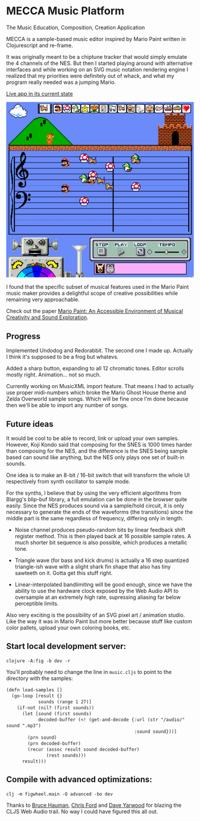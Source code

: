 # MECCA Music Platform

The Music Education, Composition, Creation Application

MECCA is a sample-based music editor inspired by Mario Paint written in Clojurescript and re-frame.

It was originally meant to be a chiptune tracker that would simply emulate the 4 channels of the NES. But then I started playing around with alternative interfaces and while working on an SVG music notation rendering engine I realized that my priorities were definitely out of whack, and what my program really needed was a jumping Mario.

[Live app in its current state](https://porkostomus.github.io/mecca/)

![Screenshot](mecca.png)

I found that the specific subset of musical features used in the Mario Paint music maker provides a delightful scope of creative possibilities while remaining very approachable.

Check out the paper [Mario Paint: An Accessible Environment of Musical Creativity
and Sound Exploration](docs/Mario_Paint_An_Accessible_Environment_of.pdf).


## Progress

Implemented Undodog and Redorabbit. The second one I made up. Actually I think it's supposed to be a frog but whatevs.

Added a sharp button, expanding to all 12 chromatic tones. Editor scrolls mostly right. Animation... not so much.

Currently working on MusicXML import feature. That means I had to actually use proper midi-numbers which broke the Mario Ghost House theme and Zelda Overworld sample songs. Which will be fine once I'm done because then we'll be able to import any number of songs.

## Future ideas

It would be cool to be able to record, link or upload your own samples. However, Koji Kondo said that composing for the SNES is 1000 times harder than composing for the NES, and the difference is the SNES being sample based can sound like anything, but the NES only plays one set of built-in sounds.

One idea is to make an 8-bit / 16-bit switch that will transform the whole UI respectively from synth oscillator to sample mode.

For the synths, I believe that by using the very efficient algorithms from Blargg's blip-buf library, a full emulation can be done in the browser quite easily. Since the NES produces sound via a sample/hold circuit, it is only necessary to generate the ends of the waveforms (the transitions) since the middle part is the same regardless of frequency, differing only in length.

* Noise channel produces pseudo-random bits by linear feedback shift register method. This is then played back at 16 possible sample rates. A much shorter bit sequence is also possible, which produces a metallic tone.

* Triangle wave (for bass and kick drums) is actually a 16 step quantized triangle-ish wave with a slight shark fin shape that also has tiny sawteeth on it. Gotta get this stuff right.

* Linear-interpolated bandlimiting will be good enough, since we have the ability to use the hardware clock exposed by the Web Audio API to oversample at an extremely high rate, supressing aliasing far below perceptible limits.

Also very exciting is the possibility of an SVG pixel art / animation studio. Like the way it was in Mario Paint but more better because stuff like custom color pallets, upload your own coloring books, etc.

## Start local development server:

```
clojure -A:fig -b dev -r
```

You'll probably need to change the line in `music.cljs` to point to the directory with the samples:

```
(defn load-samples []
  (go-loop [result {}
            sounds (range 1 27)]
    (if-not (nil? (first sounds))
      (let [sound (first sounds)
            decoded-buffer (<! (get-and-decode {:url (str "/audio/" sound ".mp3")
                                                :sound sound}))]
        (prn sound)
        (prn decoded-buffer)
        (recur (assoc result sound decoded-buffer)
               (rest sounds)))
      result)))
```

## Compile with advanced optimizations:

```
clj -m figwheel.main -O advanced -bo dev
```

Thanks to [Bruce Hauman](https://github.com/bhauman), [Chris Ford](https://github.com/ctford) and [Dave Yarwood](https://github.com/daveyarwood) for blazing the CLJS Web Audio trail. No way I could have figured this all out.